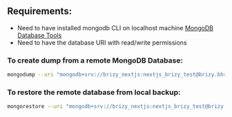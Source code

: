 ## Requirements:
- Need to have installed mongodb CLI on localhost machine [MongoDB Database Tools](https://www.mongodb.com/docs/database-tools/)
- Need to have the database URI with read/write permissions

### To create dump from a remote MongoDB Database:

```bash
mongodump --uri "mongodb+srv://brizy_nextjs:nextjs_brizy_test@brizy.bhrbdoy.mongodb.net/?retryWrites=true&w=majority&appName=brizy" -o ./mongo-backup
```

### To restore the remote database from local backup:

```bash
mongorestore --uri "mongodb+srv://brizy_nextjs:nextjs_brizy_test@brizy.bhrbdoy.mongodb.net/?retryWrites=true&w=majority&appName=brizy" ./mongo-backup/brizy
```
